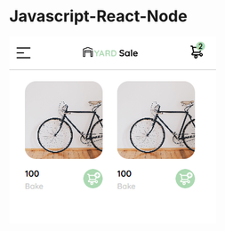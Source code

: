 # Javascript-React-Node

[![](img/First%20app.png)](https://jhonatan2022.github.io/JS-REACT-NODE/Gu%C3%ADa/Javascript/Pr%C3%A1ctico/app/)

